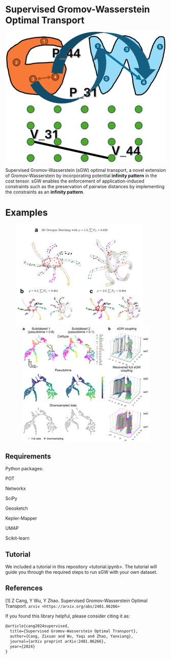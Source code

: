 # Supervised Gromov-Wasserstein Optimal Transport

<p align="center">
  <img src="sgw_git.png" width="500" />
</p>

Supervised Gromov-Wasserstein (sGW) optimal transport, a novel extension of Gromov-Wasserstein by incorporating potential **infinity pattern** in the cost tensor. sGW enables the enforcement of application-induced constraints such as the preservation of pairwise distances by implementing the constraints as an **infinity pattern**.

# Examples

<p align="center">
  <img src="Ocexample_1_full.png" width="400" style="margin-right: 40px;" />
  <img src="Bioexample_3_real_two_embeddings.png" width="400" />
</p>

## Requirements

Python packages: 

POT

Networkx 

SciPy

Geosketch 

Kepler-Mapper 

UMAP

Scikit-learn


## Tutorial

We included a tutorial in this repository <tutorial.ipynb>. The tutorial will guide you through the required steps to run sGW with your own dataset.

## References

[1] Z Cang, Y Wu, Y Zhao. Supervised Gromov-Wasserstein Optimal Transport. `arxiv <https://arxiv.org/abs/2401.06266>`

If you found this library helpful, please consider citing it as:

    @article{cang2024supervised,
      title={Supervised Gromov-Wasserstein Optimal Transport},
      author={Cang, Zixuan and Wu, Yaqi and Zhao, Yanxiang},
      journal={arXiv preprint arXiv:2401.06266},
      year={2024}
    }

